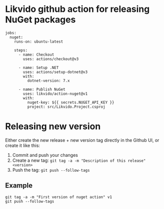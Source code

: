 # Likvido github action for releasing NuGet packages

```
jobs:
  nuget:
    runs-on: ubuntu-latest

    steps:
      - name: Checkout
        uses: actions/checkout@v3

      - name: Setup .NET
        uses: actions/setup-dotnet@v3
        with:
          dotnet-version: 7.x

      - name: Publish NuGet
        uses: likvido/action-nuget@v1
        with:
          nuget-key: ${{ secrets.NUGET_API_KEY }}
          project: src/Likvido.Project.csproj
```


# Releasing new version

Either create the new release + new version tag directly in the Github UI, or create it like this:

1. Commit and push your changes
2. Create a new tag: `git tag -a -m "Description of this release" <version>`
3. Push the tag: `git push --follow-tags`

## Example

```
git tag -a -m "First version of nuget action" v1
git push --follow-tags
```
